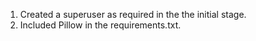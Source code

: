 1. Created a superuser as required in the the initial stage.
2. Included Pillow in the requirements.txt. 

